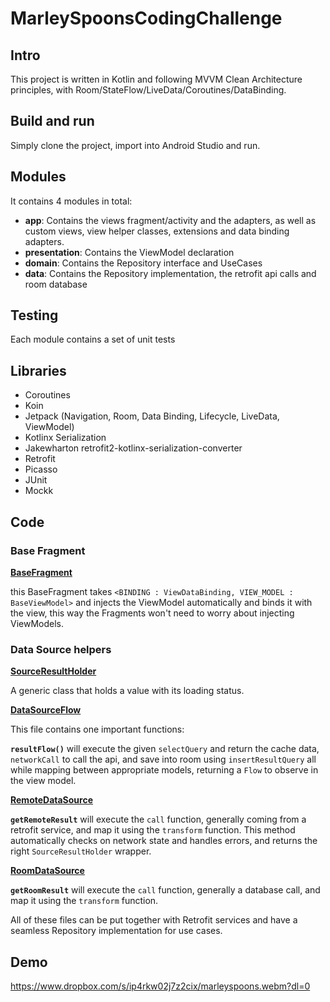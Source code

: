 # MarleySpoonsCodingChallenge

## Intro

This project is written in Kotlin and following MVVM Clean Architecture principles, with Room/StateFlow/LiveData/Coroutines/DataBinding.


## Build and run

Simply clone the project, import into Android Studio and run.

## Modules

It contains 4 modules in total: 



* **app**: Contains the views fragment/activity and the adapters, as well as custom views, view helper classes, extensions and data binding adapters.
* **presentation**: Contains the ViewModel declaration 
* **domain**: Contains the Repository interface and UseCases 
* **data**: Contains the Repository implementation, the retrofit api calls and room database

## Testing

Each module contains a set of unit tests



## Libraries

* Coroutines
* Koin
* Jetpack (Navigation, Room, Data Binding, Lifecycle, LiveData, ViewModel)
* Kotlinx Serialization
* Jakewharton retrofit2-kotlinx-serialization-converter
* Retrofit
* Picasso
* JUnit
* Mockk


## Code
### Base Fragment 

[**BaseFragment**](https://github.com/oth-libs/MarleySpoonsCodingChallenge/blob/master/app/src/main/java/io/marleyspoonscodingchallenge/BaseFragment.kt)

this BaseFragment takes ```<BINDING : ViewDataBinding, VIEW_MODEL : BaseViewModel>``` and injects the ViewModel automatically and binds it with the view, this way the Fragments won't need to worry about injecting ViewModels.

### Data Source helpers 

[**SourceResultHolder**](https://github.com/oth-libs/MarleySpoonsCodingChallenge/blob/master/domain/src/main/java/io/marleyspoonscodingchallenge/domain/datasource/DataSourceResultHolder.kt)

A generic class that holds a value with its loading status.


[**DataSourceFlow**](https://github.com/oth-libs/MarleySpoonsCodingChallenge/blob/master/data/src/main/java/io/marleyspoonscodingchallenge/data/datasource/DataSourceFlow.kt)

This file contains one important functions:

**```resultFlow()```** will execute the given ```selectQuery``` and return the cache data, ```networkCall``` to call the api, and save into room using ```insertResultQuery``` all while mapping between appropriate models, returning a ```Flow``` to observe in the view model. 


[**RemoteDataSource**](https://github.com/oth-libs/MarleySpoonsCodingChallenge/blob/master/data/src/main/java/io/marleyspoonscodingchallenge/data/remote/datasource/RemoteDataSource.kt)

**```getRemoteResult```** will execute the ```call``` function, generally coming from a retrofit service, and map it using the ```transform``` function. This method automatically checks on network state and handles errors, and returns the right ```SourceResultHolder``` wrapper.

[**RoomDataSource**](https://github.com/oth-libs/MarleySpoonsCodingChallenge/blob/master/data/src/main/java/io/marleyspoonscodingchallenge/data/room/datasource/RoomDataSource.kt)

**```getRoomResult```** will execute the ```call``` function, generally a database call, and map it using the ```transform``` function.


All of these files can be put together with Retrofit services and have a seamless Repository implementation for use cases.


## Demo

<https://www.dropbox.com/s/ip4rkw02j7z2cix/marleyspoons.webm?dl=0> 



